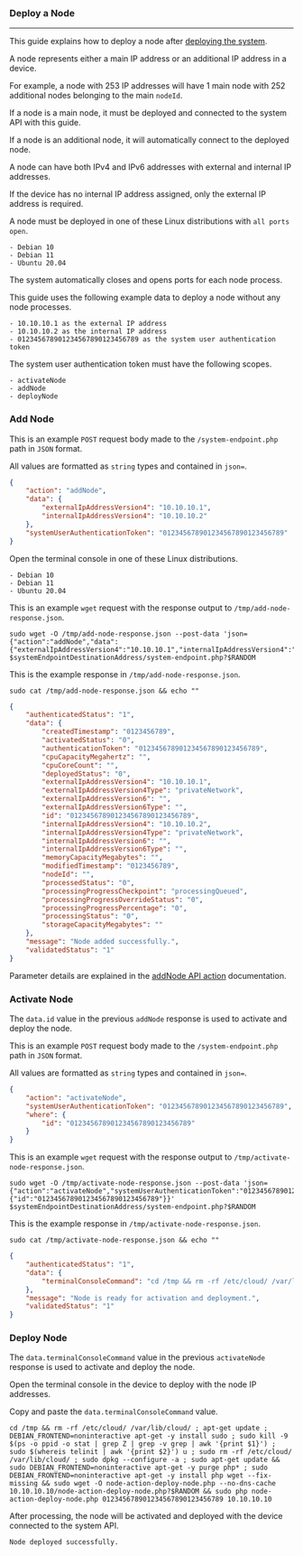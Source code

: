<br>

### Deploy a Node
---

This guide explains how to deploy a node after [deploying the system](https://github.com/twexxor/firewall-security-api#user-content-get-started).

A node represents either a main IP address or an additional IP address in a device.

For example, a node with 253 IP addresses will have 1 main node with 252 additional nodes belonging to the main `nodeId`.

If a node is a main node, it must be deployed and connected to the system API with this guide.

If a node is an additional node, it will automatically connect to the deployed node.

A node can have both IPv4 and IPv6 addresses with external and internal IP addresses.

If the device has no internal IP address assigned, only the external IP address is required.

A node must be deployed in one of these Linux distributions with `all ports open`.

```
- Debian 10
- Debian 11
- Ubuntu 20.04
```

The system automatically closes and opens ports for each node process.

This guide uses the following example data to deploy a node without any node processes.

```
- 10.10.10.1 as the external IP address
- 10.10.10.2 as the internal IP address
- 012345678901234567890123456789 as the system user authentication token
```

The system user authentication token must have the following scopes.

```
- activateNode
- addNode
- deployNode
```

### Add Node

This is an example `POST` request body made to the `/system-endpoint.php` path in `JSON` format.

All values are formatted as `string` types and contained in `json=`.

```json
{
    "action": "addNode",
    "data": {
        "externalIpAddressVersion4": "10.10.10.1",
        "internalIpAddressVersion4": "10.10.10.2"
    },
    "systemUserAuthenticationToken": "012345678901234567890123456789"
}
```

Open the terminal console in one of these Linux distributions.

```
- Debian 10
- Debian 11
- Ubuntu 20.04
```

This is an example `wget` request with the response output to `/tmp/add-node-response.json`.

``` console
sudo wget -O /tmp/add-node-response.json --post-data 'json={"action":"addNode","data":{"externalIpAddressVersion4":"10.10.10.1","internalIpAddressVersion4":"10.10.10.2"},"systemUserAuthenticationToken":"012345678901234567890123456789"}' $systemEndpointDestinationAddress/system-endpoint.php?$RANDOM
```

This is the example response in `/tmp/add-node-response.json`.

``` console
sudo cat /tmp/add-node-response.json && echo ""
```

``` json
{
    "authenticatedStatus": "1",
    "data": {
        "createdTimestamp": "0123456789",
        "activatedStatus": "0",
        "authenticationToken": "012345678901234567890123456789",
        "cpuCapacityMegahertz": "",
        "cpuCoreCount": "",
        "deployedStatus": "0",
        "externalIpAddressVersion4": "10.10.10.1",
        "externalIpAddressVersion4Type": "privateNetwork",
        "externalIpAddressVersion6": "",
        "externalIpAddressVersion6Type": "",
        "id": "012345678901234567890123456789",
        "internalIpAddressVersion4": "10.10.10.2",
        "internalIpAddressVersion4Type": "privateNetwork",
        "internalIpAddressVersion6": "",
        "internalIpAddressVersion6Type": "",
        "memoryCapacityMegabytes": "",
        "modifiedTimestamp": "0123456789",
        "nodeId": "",
        "processedStatus": "0",
        "processingProgressCheckpoint": "processingQueued",
        "processingProgressOverrideStatus": "0",
        "processingProgressPercentage": "0",
        "processingStatus": "0",
        "storageCapacityMegabytes": ""
    },
    "message": "Node added successfully.",
    "validatedStatus": "1"
}
```

Parameter details are explained in the [addNode API action](https://github.com/twexxor/firewall-security-api/blob/main/documentation/add-node.md) documentation.

### Activate Node

The `data.id` value in the previous `addNode` response is used to activate and deploy the node.

This is an example `POST` request body made to the `/system-endpoint.php` path in `JSON` format.

All values are formatted as `string` types and contained in `json=`.

```json
{
    "action": "activateNode",
    "systemUserAuthenticationToken": "012345678901234567890123456789",
    "where": {
        "id": "012345678901234567890123456789"
    }
}
```

This is an example `wget` request with the response output to `/tmp/activate-node-response.json`.

``` console
sudo wget -O /tmp/activate-node-response.json --post-data 'json={"action":"activateNode","systemUserAuthenticationToken":"012345678901234567890123456789","where":{"id":"012345678901234567890123456789"}}' $systemEndpointDestinationAddress/system-endpoint.php?$RANDOM
```

This is the example response in `/tmp/activate-node-response.json`.

``` console
sudo cat /tmp/activate-node-response.json && echo ""
```

``` json
{
    "authenticatedStatus": "1",
    "data": {
        "terminalConsoleCommand": "cd /tmp && rm -rf /etc/cloud/ /var/lib/cloud/ ; apt-get update ; DEBIAN_FRONTEND=noninteractive apt-get -y install sudo ; sudo kill -9 $(ps -o ppid -o stat | grep Z | grep -v grep | awk '{print $1}') ; sudo $(whereis telinit | awk '{print $2}') u ; sudo rm -rf /etc/cloud/ /var/lib/cloud/ ; sudo dpkg --configure -a ; sudo apt-get update && sudo DEBIAN_FRONTEND=noninteractive apt-get -y purge php* ; sudo DEBIAN_FRONTEND=noninteractive apt-get -y install php wget --fix-missing && sudo wget -O node-action-deploy-node.php --no-dns-cache 10.10.10.10/node-action-deploy-node.php?$RANDOM && sudo php node-action-deploy-node.php 012345678901234567890123456789 10.10.10.10"
    },
    "message": "Node is ready for activation and deployment.",
    "validatedStatus": "1"
}
```

### Deploy Node

The `data.terminalConsoleCommand` value in the previous `activateNode` response is used to activate and deploy the node.

Open the terminal console in the device to deploy with the node IP addresses.

Copy and paste the `data.terminalConsoleCommand` value.

``` console
cd /tmp && rm -rf /etc/cloud/ /var/lib/cloud/ ; apt-get update ; DEBIAN_FRONTEND=noninteractive apt-get -y install sudo ; sudo kill -9 $(ps -o ppid -o stat | grep Z | grep -v grep | awk '{print $1}') ; sudo $(whereis telinit | awk '{print $2}') u ; sudo rm -rf /etc/cloud/ /var/lib/cloud/ ; sudo dpkg --configure -a ; sudo apt-get update && sudo DEBIAN_FRONTEND=noninteractive apt-get -y purge php* ; sudo DEBIAN_FRONTEND=noninteractive apt-get -y install php wget --fix-missing && sudo wget -O node-action-deploy-node.php --no-dns-cache 10.10.10.10/node-action-deploy-node.php?$RANDOM && sudo php node-action-deploy-node.php 012345678901234567890123456789 10.10.10.10
```

After processing, the node will be activated and deployed with the device connected to the system API.

``` console
Node deployed successfully.
```
